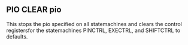 ## PIO CLEAR pio

This stops the pio specified on all statemachines and clears the control registersfor the statemachines PINCTRL, EXECTRL, and SHIFTCTRL to defaults.